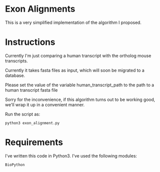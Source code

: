 # Exon Alignments

This is a very simplified implementation of the algorithm I proposed.

# Instructions

Currently I'm just comparing a human transcript with the ortholog mouse transcripts.

Currently it takes fasta files as input, which will soon be migrated to a database.

Please set the value of the variable human_transcript_path to the path to a human transcript fasta file

Sorry for the inconvenience, if this algorithm turns out to be working good, we'll wrap it up in a convenient manner.

Run the script as:

```
python3 exon_alignment.py
```

# Requirements

I've written this code in Python3. I've used the following modules:

```
BioPython
```


